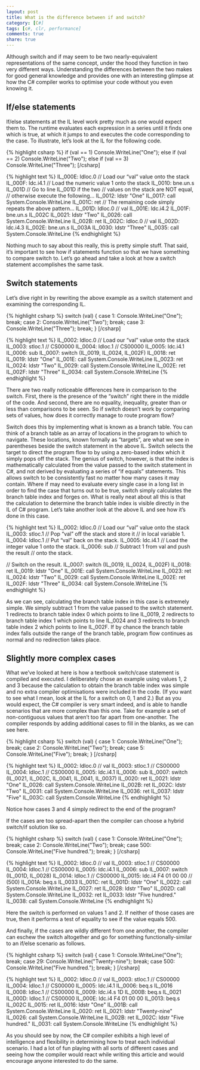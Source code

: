 ```yaml
---
layout: post
title: What is the difference between if and switch?
category: [C#]
tags: [c#, clr, performance]
comments: true
share: true
---
```

Although switch and if may seem to be two nearly-equivalent representations of the same concept, under the hood they function in two very different ways. Understanding the differences between the two makes for good general knowledge and provides one with an interesting glimpse at how the C# compiler works to optimise your code without you even knowing it.

## If/else statements

If/else statements at the IL level work pretty much as one would expect them to. The runtime evaluates each expression in a series until it finds one which is true, at which it jumps to and executes the code corresponding to the case. To illustrate, let’s look at the IL for the following code.

{% highlight csharp %}
if (val == 1)
	Console.WriteLine("One");
else if (val == 2)
	Console.WriteLine("Two");
else if (val == 3)
	Console.WriteLine("Three");
[/csharp]

{% highlight text %}
IL_000E:  ldloc.0     // Load our “val” value onto the stack
IL_000F:  ldc.i4.1    // Load the numeric value 1 onto the stack
IL_0010:  bne.un.s    IL_001D    // Go to line IL_001D if the two
                                 // values on the stack are NOT equal,
                                 // otherwise execute the following...
IL_0012:  ldstr       "One"
IL_0017:  call        System.Console.WriteLine
IL_001C:  ret
// The remaining code simply repeats the above pattern...
IL_001D:  ldloc.0     // val
IL_001E:  ldc.i4.2
IL_001F:  bne.un.s    IL_002C
IL_0021:  ldstr       "Two"
IL_0026:  call        System.Console.WriteLine
IL_002B:  ret
IL_002C:  ldloc.0     // val
IL_002D:  ldc.i4.3
IL_002E:  bne.un.s    IL_003A
IL_0030:  ldstr       "Three"
IL_0035:  call        System.Console.WriteLine
{% endhighlight %}

Nothing much to say about this really, this is pretty simple stuff. That said, it’s important to see how if statements function so that we have something to compare switch to. Let’s go ahead and take a look at how a switch statement accomplishes the same task.

## Switch statements

Let’s dive right in by rewriting the above example as a switch statement and examining the corresponding IL.

{% highlight csharp %}
switch (val)
{
	case 1:
		Console.WriteLine("One");
		break;
	case 2:
		Console.WriteLine("Two");
		break;
	case 3:
		Console.WriteLine("Three");
		break;
}
[/csharp]

{% highlight text %}
IL_0002:  ldloc.0     // Load our “val” value onto the stack
IL_0003:  stloc.1     // CS$0$0000
IL_0004:  ldloc.1     // CS$0$0000
IL_0005:  ldc.i4.1
IL_0006:  sub
IL_0007:  switch      (IL_0019, IL_0024, IL_002F)
IL_0018:  ret
IL_0019:  ldstr       "One"
IL_001E:  call        System.Console.WriteLine
IL_0023:  ret
IL_0024:  ldstr       "Two"
IL_0029:  call        System.Console.WriteLine
IL_002E:  ret
IL_002F:  ldstr       "Three"
IL_0034:  call        System.Console.WriteLine
{% endhighlight %}

There are two really noticeable differences here in comparison to the switch. First, there is the presence of the “switch” right there in the middle of the code. And second, there are no equality, inequality, greater than or less than comparisons to be seen. So if switch doesn’t work by comparing sets of values, how does it correctly manage to route program flow?<a id="more"></a><a id="more-2532"></a>

Switch does this by implementing what is known as a branch table. You can think of a branch table as an array of locations in the program to which to navigate. These locations, known formally as “targets”, are what we see in parentheses beside the switch statement in the above IL. Switch selects the target to direct the program flow to by using a zero-based index which it simply pops off the stack. The genius of switch, however, is that the index is mathematically calculated from the value passed to the switch statement in C#, and not derived by evaluating a series of “if equals” statements. This allows switch to be consistently fast no matter how many cases it may contain. Where if may need to evaluate every single case in a long list in order to find the case that turns out to be true, switch simply calculates the branch table index and forges on. What is really neat about all this is that the calculation to determine the branch table index is visible directly in the IL of C# program. Let’s take another look at the above IL and see how it’s done in this case.

{% highlight text %}
IL_0002:  ldloc.0     // Load our “val” value onto the stack
IL_0003:  stloc.1     // Pop “val” off the stack and store it
		      // in local variable 1.
IL_0004:  ldloc.1     // Put “val” back on the stack.
IL_0005:  ldc.i4.1    // Load the integer value 1 onto the stack.
IL_0006:  sub         // Subtract 1 from val and push the result
                      // onto the stack.

// Switch on the result.
IL_0007:  switch      (IL_0019, IL_0024, IL_002F)
IL_0018:  ret
IL_0019:  ldstr       "One"
IL_001E:  call        System.Console.WriteLine
IL_0023:  ret
IL_0024:  ldstr       "Two"
IL_0029:  call        System.Console.WriteLine
IL_002E:  ret
IL_002F:  ldstr       "Three"
IL_0034:  call        System.Console.WriteLine
{% endhighlight %}

As we can see, calculating the branch table index in this case is extremely simple. We simply subtract 1 from the value passed to the switch statement. 1 redirects to branch table index 0 which points to line IL_0019, 2 redirects to branch table index 1 which points to line IL_0024 and 3 redirects to branch table index 2 which points to line IL_002F. If by chance the branch table index falls outside the range of the branch table, program flow continues as normal and no redirection takes place.

## Slightly more complex cases

What we’ve looked at here is how a textbook switch/case statement is compiled and executed. I deliberately chose an example using values 1, 2 and 3 because the calculation to obtain the branch table index was simple and no extra compiler optimisations were included in the code. (If you want to see what I mean, look at the IL for a switch on 0, 1 and 2.) But as you would expect, the C# compiler is very smart indeed, and is able to handle scenarios that are more complex than this one. Take for example a set of non-contiguous values that aren’t too far apart from one-another. The compiler responds by adding additional cases to fill in the blanks, as we can see here.

{% highlight csharp %}
switch (val)
{
	case 1:
		Console.WriteLine("One");
		break;
	case 2:
		Console.WriteLine("Two");
		break;
	case 5:
		Console.WriteLine("Five");
		break;
}
[/csharp]

{% highlight text %}
IL_0002:  ldloc.0     // val
IL_0003:  stloc.1     // CS$0$0000
IL_0004:  ldloc.1     // CS$0$0000
IL_0005:  ldc.i4.1
IL_0006:  sub
IL_0007:  switch      (IL_0021, IL_002C, IL_0041, IL_0041, IL_0037)
IL_0020:  ret
IL_0021:  ldstr       "One"
IL_0026:  call        System.Console.WriteLine
IL_002B:  ret
IL_002C:  ldstr       "Two"
IL_0031:  call        System.Console.WriteLine
IL_0036:  ret
IL_0037:  ldstr       "Five"
IL_003C:  call        System.Console.WriteLine
{% endhighlight %}

Notice how cases 3 and 4 simply redirect to the end of the program?

If the cases are too spread-apart then the compiler can choose a hybrid switch/if solution like so.

{% highlight csharp %}
switch (val)
{
	case 1:
		Console.WriteLine("One");
		break;
	case 2:
		Console.WriteLine("Two");
		break;
	case 500:
		Console.WriteLine("Five hundred.");
		break;
}
[/csharp]

{% highlight text %}
IL_0002:  ldloc.0     // val
IL_0003:  stloc.1     // CS$0$0000
IL_0004:  ldloc.1     // CS$0$0000
IL_0005:  ldc.i4.1
IL_0006:  sub
IL_0007:  switch      (IL_001D, IL_0028)
IL_0014:  ldloc.1     // CS$0$0000
IL_0015:  ldc.i4      F4 01 00 00 // (500)
IL_001A:  beq.s       IL_0033
IL_001C:  ret
IL_001D:  ldstr       "One"
IL_0022:  call        System.Console.WriteLine
IL_0027:  ret
IL_0028:  ldstr       "Two"
IL_002D:  call        System.Console.WriteLine
IL_0032:  ret
IL_0033:  ldstr       "Five hundred."
IL_0038:  call        System.Console.WriteLine
{% endhighlight %}

Here the switch is performed on values 1 and 2. If neither of those cases are true, then it performs a test of equality to see if the value equals 500.

And finally, if the cases are wildly different from one another, the compiler can eschew the switch altogether and go for something functionally-similar to an if/else scenario as follows.

{% highlight csharp %}
switch (val)
{
	case 1:
		Console.WriteLine("One");
		break;
	case 29:
		Console.WriteLine("Twenty-nine");
		break;
	case 500:
		Console.WriteLine("Five hundred.");
		break;
}
[/csharp]

{% highlight text %}
IL_0002:  ldloc.0     // val
IL_0003:  stloc.1     // CS$0$0000
IL_0004:  ldloc.1     // CS$0$0000
IL_0005:  ldc.i4.1
IL_0006:  beq.s       IL_0016
IL_0008:  ldloc.1     // CS$0$0000
IL_0009:  ldc.i4.s    1D
IL_000B:  beq.s       IL_0021
IL_000D:  ldloc.1     // CS$0$0000
IL_000E:  ldc.i4      F4 01 00 00
IL_0013:  beq.s       IL_002C
IL_0015:  ret
IL_0016:  ldstr       "One"
IL_001B:  call        System.Console.WriteLine
IL_0020:  ret
IL_0021:  ldstr       "Twenty-nine"
IL_0026:  call        System.Console.WriteLine
IL_002B:  ret
IL_002C:  ldstr       "Five hundred."
IL_0031:  call        System.Console.WriteLine
{% endhighlight %}

As you should see by now, the C# compiler exhibits a high level of intelligence and flexibility in determining how to treat each individual scenario. I had a lot of fun playing with all sorts of different cases and seeing how the compiler would react while writing this article and would encourage anyone interested to do the same. 

